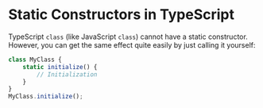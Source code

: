 # Static Constructors in TypeScript

TypeScript `class` (like JavaScript `class`) cannot have a static constructor. However, you can get the same effect quite easily by just calling it yourself: 

```typescript
class MyClass {
    static initialize() {
        // Initialization
    }
}
MyClass.initialize();
```
